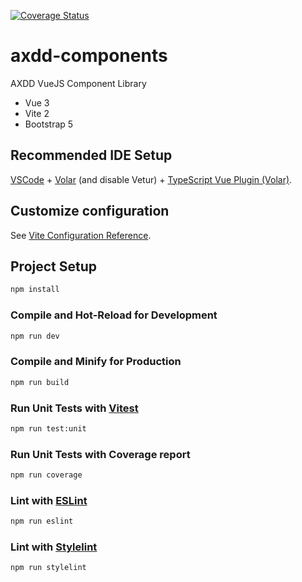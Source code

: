 [![Coverage Status](https://coveralls.io/repos/github/uw-it-aca/axdd-components/badge.svg?branch=main)](https://coveralls.io/github/uw-it-aca/axdd-components?branch=main)

# axdd-components
AXDD VueJS Component Library

* Vue 3
* Vite 2
* Bootstrap 5

## Recommended IDE Setup

[VSCode](https://code.visualstudio.com/) + [Volar](https://marketplace.visualstudio.com/items?itemName=johnsoncodehk.volar) (and disable Vetur) + [TypeScript Vue Plugin (Volar)](https://marketplace.visualstudio.com/items?itemName=johnsoncodehk.vscode-typescript-vue-plugin).

## Customize configuration

See [Vite Configuration Reference](https://vitejs.dev/config/).

## Project Setup

```sh
npm install
```

### Compile and Hot-Reload for Development

```sh
npm run dev
```

### Compile and Minify for Production

```sh
npm run build
```

### Run Unit Tests with [Vitest](https://vitest.dev/)

```sh
npm run test:unit
```

### Run Unit Tests with Coverage report

```sh
npm run coverage
```

### Lint with [ESLint](https://eslint.org/)

```sh
npm run eslint
```

### Lint with [Stylelint](https://stylelint.io/)

```sh
npm run stylelint
```
